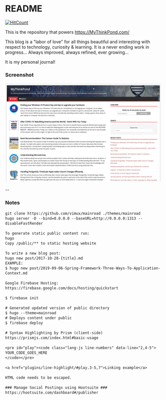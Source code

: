 # README #

[![HitCount](http://hits.dwyl.com/vguhesan/MyThinkPond.svg)](http://hits.dwyl.com/vguhesan/MyThinkPond)

This is the repository that powers https://MyThinkPond.com/

This blog is a "labor of love" for all things beautiful and interesting with respect to technology, curiosity & learning. It is a never ending work in progress... Always improved, always refined, ever growing... 

It is my personal journal! 

### Screenshot ###

![screenshot](https://github.com/vguhesan/MyThinkPond/blob/develop/static/img/common/screenshot1-sml.png)

--

### Notes ###
```
git clone https://github.com/vimux/mainroad ./themes/mainroad
hugo server -D --bind=0.0.0.0 --baseURL=http://0.0.0.0:1313 --disableFastRender

To generate static public content run:
hugo
Copy /public/** to static hosting website

To write a new blog post:
hugo new post/2017-10-28-{title}.md
EXAMPLE:
$ hugo new post/2019-09-06-Spring-Framework-Three-Ways-To-Application-Context.md

Google Firebase Hosting:
https://firebase.google.com/docs/hosting/quickstart

$ firebase init

# Generated updated version of public directory
$ hugo --theme=mainroad
# Deploys content under public
$ firebase deploy

# Syntax Highlighting by Prism (client-side)
https://prismjs.com/index.html#basic-usage

<pre id="play"><code class="lang-js line-numbers" data-line="2,4-5">
YOUR_CODE_GOES_HERE
</code></pre> 

<a href="plugins/line-highlight/#play.3-5,7">Linking example</a>

HTML code needs to be escaped.

### Manage Social Postings using Hootsuite ###
https://hootsuite.com/dashboard#/publisher

```



